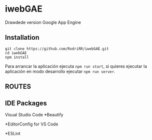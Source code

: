 # iwebGAE

Drawdede version Google App Engine

## Installation

```
git clone https://github.com/RodriRR/iwebGAE.git
cd iwebGAE
npm install
```
Para arrancar la aplicación ejecuta `npm run start`, si quieres ejecutar la aplicación en modo desarrollo ejecutar `npm run server`.

## ROUTES

## IDE Packages

Visual Studio Code
*Beautify

*EditorConfig for VS Code

*ESLint

